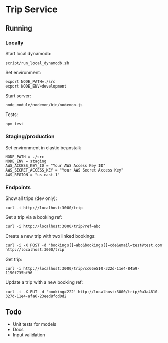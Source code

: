 # Trip Service

## Running

### Locally

Start local dynamodb:

````
script/run_local_dynamodb.sh
````

Set environment:

````
export NODE_PATH=./src
export NODE_ENV=development
````

Start server:

````
node_module/nodemon/bin/nodemon.js
````

Tests:

````
npm test
````

### Staging/production

Set environment in elastic beanstalk

````
NODE_PATH = ./src
NODE_ENV = staging
AWS_ACCESS_KEY_ID = "Your AWS Access Key ID"
AWS_SECRET_ACCESS_KEY = "Your AWS Secret Access Key"
AWS_REGION = "us-east-1"
````

### Endpoints

Show all trips (dev only):

````
curl -i http://localhost:3000/trip
````

Get a trip via a booking ref:

````
curl -i http://localhost:3000/trip?ref=abc
````

Create a new trip with two linked bookings:

````
curl -i -X POST -d 'bookings[]=abc&bookings[]=cde&email=test@test.com' http://localhost:3000/trip
```` 

Get trip:

````
curl -i http://localhost:3000/trip/cc66e510-322d-11e4-8459-1150f735bf96
````

Update a trip with a new booking ref:

````
curl -i -X PUT -d 'booking=222' http://localhost:3000/trip/0a3a4810-327d-11e4-afa6-23eed8fcd0d2
````

## Todo

* Unit tests for models
* Docs
* Input validation
